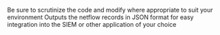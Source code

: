Be sure to scrutinize the code and modify where appropriate to suit your environment
Outputs the netflow records in JSON format for easy integration into the SIEM or other application of your choice
